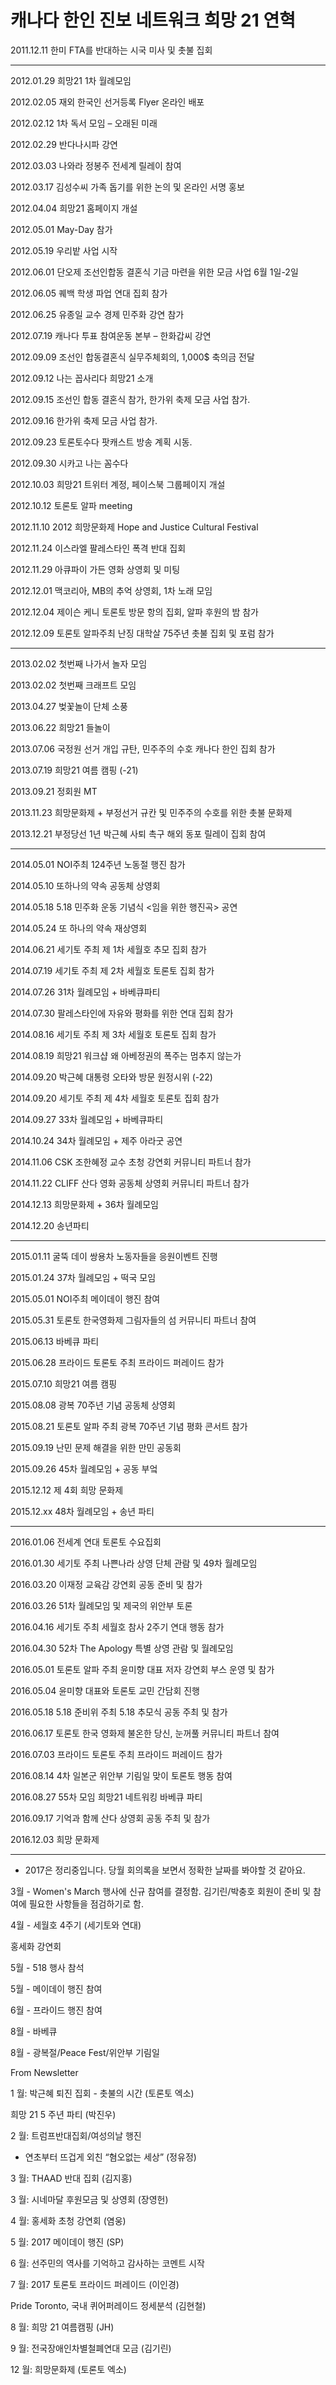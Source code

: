 # 캐나다 한인 진보 네트워크 희망 21 연혁

2011.12.11 한미 FTA를 반대하는 시국 미사 및 촛불 집회

-------------

2012.01.29 희망21 1차 월례모임

2012.02.05 재외 한국인 선거등록 Flyer 온라인 배포

2012.02.12 1차 독서 모임 – 오래된 미래

2012.02.29 반다나시파 강연

2012.03.03 나와라 정봉주 전세계 릴레이 참여 

2012.03.17 김성수씨 가족 돕기를 위한 논의 및 온라인 서명 홍보

2012.04.04 희망21 홈페이지 개설

2012.05.01 May-Day 참가

2012.05.19 우리밭 사업 시작

2012.06.01 단오제 조선인합동 결혼식 기금 마련을 위한 모금 사업 6월 1일-2일

2012.06.05 퀘백 학생 파업 연대 집회 참가

2012.06.25 유종일 교수 경제 민주화 강연 참가

2012.07.19 캐나다 투표 참여운동 본부 – 한화갑씨 강연

2012.09.09 조선인 합동결혼식 실무주체회의, 1,000$ 축의금 전달

2012.09.12 나는 꼽사리다 희망21 소개

2012.09.15 조선인 합동 결혼식 참가, 한가위 축제 모금 사업 참가.

2012.09.16 한가위 축제 모금 사업 참가.

2012.09.23 토론토수다 팟캐스트 방송 계획 시동.

2012.09.30 시카고 나는 꼼수다

2012.10.03 희망21 트위터 계정, 페이스북 그룹페이지 개설

2012.10.12 토론토 알파 meeting

2012.11.10 2012 희망문화제 Hope and Justice Cultural Festival

2012.11.24 이스라엘 팔레스타인 폭격 반대 집회  

2012.11.29 아큐파이 가든 영화 상영회 및 미팅

2012.12.01 맥코리아, MB의 추억 상영회, 1차 노래 모임

2012.12.04 제이슨 케니 토론토 방문 항의 집회, 알파 후원의 밤 참가

2012.12.09 토론토 알파주최 난징 대학살 75주년 촛불 집회 및 포럼 참가

-------------

2013.02.02 첫번째 나가서 놀자 모임 

2013.02.02 첫번째 크래프트 모임

2013.04.27 벚꽃놀이 단체 소풍

2013.06.22 희망21 들놀이 

2013.07.06 국정원 선거 개입 규탄, 민주주의 수호 캐나다 한인 집회 참가

2013.07.19 희망21 여름 캠핑 (-21)

2013.09.21 정회원 MT

2013.11.23 희망문화제 + 부정선거 규칸 및 민주주의 수호를 위한 촛불 문화제  

2013.12.21 부정당선 1년 박근혜 사퇴 촉구 해외 동포 릴레이 집회 참여

-------------

2014.05.01 NOI주최 124주년 노동절 행진 참가

2014.05.10 또하나의 약속 공동체 상영회 

2014.05.18 5.18 민주화 운동 기념식 <임을 위한 행진곡> 공연 

2014.05.24 또 하나의 약속 재상영회

2014.06.21 세기토 주최 제 1차 세월호 추모 집회 참가  

2014.07.19 세기토 주최 제 2차 세월호 토론토 집회 참가

2014.07.26 31차 월례모임 + 바베큐파티 

2014.07.30 팔레스타인에 자유와 평화를 위한 연대 집회 참가 

2014.08.16 세기토 주최 제 3차 세월호 토론토 집회 참가 

2014.08.19 희망21 워크샵 왜 아베정권의 폭주는 멈추지 않는가

2014.09.20 박근혜 대통령 오타와 방문 원정시위 (-22)

2014.09.20 세기토 주최 제 4차 세월호 토론토 집회 참가 

2014.09.27 33차 월례모임 + 바베큐파티

2014.10.24 34차 월례모임 + 제주 아라굿 공연

2014.11.06 CSK 조한혜정 교수 초청 강연회 커뮤니티 파트너 참가 

2014.11.22 CLIFF 산다 영화 공동체 상영회 커뮤니티 파트너 참가 

2014.12.13 희망문화제 + 36차 월례모임

2014.12.20 송년파티

------------

2015.01.11 굴뚝 데이 쌍용차 노동자들을 응원이벤트 진행 

2015.01.24 37차 월례모임 + 떡국 모임

2015.05.01 NOI주최 메이데이 행진 참여

2015.05.31 토론토 한국영화제 그림자들의 섬 커뮤니티 파트너 참여 

2015.06.13 바베큐 파티 

2015.06.28 프라이드 토론토 주최 프라이드 퍼레이드 참가

2015.07.10 희망21 여름 캠핑

2015.08.08 광복 70주년 기념 공동체 상영회  

2015.08.21 토론토 알파 주최 광복 70주년 기념 평화 콘서트 참가 

2015.09.19 난민 문제 해결을 위한 만민 공동회 

2015.09.26 45차 월례모임 + 공동 부엌

2015.12.12 제 4회 희망 문화제 

2015.12.xx 48차 월례모임 + 송년 파티 

------

2016.01.06 전세계 연대 토론토 수요집회 

2016.01.30 세기토 주최 나쁜나라 상영 단체 관람 및 49차 월례모임 

2016.03.20 이재정 교육감 강연회 공동 준비 및 참가 

2016.03.26 51차 월례모임 및 제국의 위안부 토론 

2016.04.16 세기토 주최 세월호 참사 2주기 연대 행동 참가 

2016.04.30 52차 The Apology 특별 상영 관람 및 월례모임 

2016.05.01 토론토 알파 주최 윤미향 대표 저자 강연회 부스 운영 및 참가 

2016.05.04 윤미향 대표와 토론토 교민 간담회 진행 

2016.05.18 5.18 준비위 주최 5.18 추모식 공동 주최 및 참가  

2016.06.17 토론토 한국 영화제 불온한 당신, 눈꺼풀 커뮤니티 파트너 참여

2016.07.03 프라이드 토론토 주최 프라이드 퍼레이드 참가 

2016.08.14 4차 일본군 위안부 기림일 맞이 토론토 행동 참여

2016.08.27 55차 모임 희망21 네트워킹 바베큐 파티 

2016.09.17 기억과 함께 산다 상영회 공동 주최 및 참가 

2016.12.03 희망 문화제

------

* 2017은 정리중입니다. 당월 회의록을 보면서 정확한 날짜를 봐야할 것 같아요.

3월 - Women's March 행사에 신규 참여를 결정함. 김기린/박충호 회원이 준비 및 참여에 필요한 사항들을 점검하기로 함.

4월 - 세월호 4주기 (세기토와 연대)

홍세화 강연회

5월 - 518 행사 참석

5월 - 메이데이 행진 참여

6월 - 프라이드 행진 참여

8월 - 바베큐

8월 - 광복절/Peace Fest/위안부 기림일

From Newsletter

1 월: 박근혜 퇴진 집회 - 촛불의 시간 (토론토 엑소)

희망 21 5 주년 파티 (박진우)

2 월: 트럼프반대집회/여성의날 행진
- 연초부터 뜨겁게 외친 “혐오없는 세상” (정유정)

3 월: THAAD 반대 집회 (김지홍)

3 월: 시네마달 후원모금 및 상영회 (장영헌)

4 월: 홍세화 초청 강연회 (염웅)

5 월: 2017 메이데이 행진 (SP)

6 월: 선주민의 역사를 기억하고 감사하는 코멘트 시작

7 월: 2017 토론토 프라이드 퍼레이드 (이인경)

Pride Toronto, 국내 퀴어퍼레이드 정세분석 (김현철)

8 월: 희망 21 여름캠핑 (JH)

9 월: 전국장애인차별철폐연대 모금 (김기린)

12 월: 희망문화제 (토론토 엑소)

